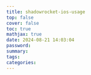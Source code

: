 ```yaml
---
title: shadowrocket-ios-usage
top: false
cover: false
toc: true
mathjax: true
date: 2024-08-21 14:03:04
password:
summary:
tags:
categories:
---
```

